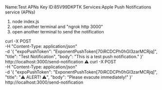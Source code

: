 Name:Test APNs
Key ID:85V99DKPTK
Services:Apple Push Notifications service (APNs) 

1. node index.js
2. open another terminal and "ngrok http 3000"
3. open another terminal to send the notification

curl -X POST \
  -H "Content-Type: application/json" \
  -d '{
    "expoPushToken": "ExponentPushToken[70iRCDCPh0hGI3zarMCRjq]",
    "title": "Test Notification",
    "body": "This is a test push notification."
  }' \
  http://localhost:3000/send-notification
⚠️
curl -X POST \
  -H "Content-Type: application/json" \
  -d '{
    "expoPushToken": "ExponentPushToken[70iRCDCPh0hGI3zarMCRjq]",
    "title": "⚠️ ALERT! ⚠️",
    "body": "Please evacute immediately!"
  }' \
  http://localhost:3000/send-notification